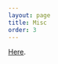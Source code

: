 ```yaml
---
layout: page
title: Misc
order: 3
---
```


[Here](https://github.com/pereiragc/cvlatex_gp/blob/master/cv_13.pdf).
